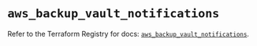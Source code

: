 # `aws_backup_vault_notifications`

Refer to the Terraform Registry for docs: [`aws_backup_vault_notifications`](https://registry.terraform.io/providers/hashicorp/aws/5.34.0/docs/resources/backup_vault_notifications).
